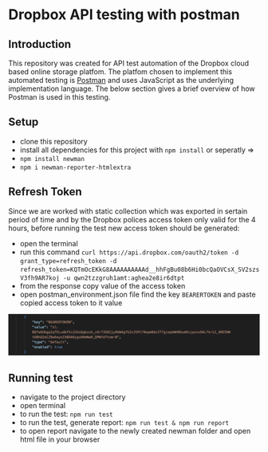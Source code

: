 # Dropbox API testing with postman 

## Introduction 

This repository was created for API test automation of the Dropbox cloud based online storage platfom.
The platfom chosen to implement this automated testing is [Postman](https://www.postman.com/) and uses JavaScript as the underlying implementation language. The below section gives a brief overview of how Postman is used in this testing.

## Setup

- clone this repository
- install all dependencies for this project with `npm install` or seperatly => 
- `npm install newman`
- `npm i newman-reporter-htmlextra`

## Refresh Token

Since we are worked with static collection which was exported in sertain period of time and by the Dropbox polices access token only valid for the 4 hours, before running the test new access token should be generated:

- open the terminal
- run this command `curl https://api.dropbox.com/oauth2/token -d grant_type=refresh_token -d refresh_token=KQTmOcEKkG8AAAAAAAAAAd__hhFgBu08b6Hi0bcQaOVCsX_SV2szsV3fh9AR7koj -u qwn2tzzgruh1amt:aghea2e8ir6dtpt`
- from the response copy value of the access token
- open postman_environment.json file find the key `BEARERTOKEN` and paste copied access token to it value

![alt example](./token.png)

## Running test

- navigate to the project directory 
- open terminal
- to run the test: `npm run test`
- to run the test, generate report: `npm run test & npm run report` 
- to open report navigate to the newly created newman folder and open html file in your browser